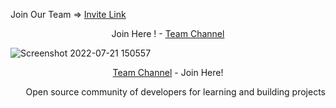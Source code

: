 Join Our Team => <a href="https://github.com/Huniko-Team/community/issues/new?assignees=&labels=&template=please-invite-me-to-the-organization.md&title=Please+invite+me+to+the+organization">Invite Link</a>

<p align='center'>Join Here ! - <a href="https://twist.com/j/27ce51017369621478c13757c6658388">Team Channel</a></p>

![Screenshot 2022-07-21 150557](https://user-images.githubusercontent.com/71299022/180209954-f0d109e4-85d6-493b-8360-44a5b5d42c4e.jpg)

<p align='center'><a href="https://twist.com/j/27ce51017369621478c13757c6658388">Team Channel</a> - Join Here!</p>

<p align='right'>Open source community of developers for learning and building projects</p>
